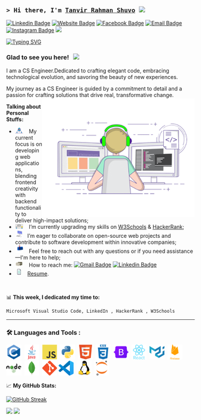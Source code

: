 ### <samp>&gt; Hi there, I'm <a href="#" target="_blank">Tanvir Rahman Shuvo</a> <img src="https://media.giphy.com/media/hvRJCLFzcasrR4ia7z/giphy.gif" width="25"> </samp>

[![Linkedin Badge](https://img.shields.io/badge/LinkedIn-0077B5?style=for-the-badge&logo=linkedin&logoColor=white)](https://www.linkedin.com/in/thenameisshuvo/)
[![Website Badge](https://img.shields.io/badge/website-000000?style=for-the-badge&logo=About.me&logoColor=white)](#)
[![Facebook Badge](https://img.shields.io/badge/Facebook-1877F2?style=for-the-badge&logo=facebook&logoColor=white)](https://www.facebook.com/tanvirrahman.shuvo.31)
[![Email Badge](https://img.shields.io/badge/Email-D14836?style=for-the-badge&logo=gmail&logoColor=white)](mailto:shuvotanvir702@gmail.com)
[![Instagram Badge](https://img.shields.io/badge/Instagram-E4405F?style=for-the-badge&logo=instagram&logoColor=white)](https://www.instagram.com/thenameis_shuvo/)
[![](https://visitcount.itsvg.in/api?id=thenameisshuvo&label=Profile%20Views&color=0&icon=1&pretty=true)](https://github.com/thenameisshuvo)

[![Typing SVG](https://readme-typing-svg.demolab.com?font=Fira+Code&weight=600&size=20&duration=5000&pause=1000&color=0D1117&width=800&lines=Lost+my+old+account,+but+not+the+momentum+this+is+where+we+continue)](https://github.com/thenameisshuvo)



### Glad to see you here! &nbsp; ![](https://visitor-badge.glitch.me/badge?page_id=thenameisshuvo)

I am a CS Engineer.Dedicated to crafting elegant code, embracing technological evolution, and savoring the beauty of new experiences.

My journey as a CS Engineer is guided by a commitment to detail and a passion for crafting solutions that drive real, transformative change.
<img align="right" alt="GIF" src="https://github.com/thenameisshuvo/Self-Storages-/blob/main/coding.gif?raw=true" width="408" height="318" />



**Talking about Personal Stuffs:**

- <img src="https://github.com/thenameisshuvo/Self-Storages-/blob/main/developer.gif?raw=true" width="21" /> &nbsp;&nbsp; My current focus is on developing web applications, blending frontend creativity with backend functionality to deliver high-impact solutions;
- <img src="https://github.com/thenameisshuvo/Self-Storages-/blob/main/lightning.gif?raw=true" width="21" /> &nbsp;&nbsp; I’m currently upgrading my skills on [W3Schools](https://www.w3schools.com) & [HackerRank](https://www.hackerrank.com);
- <img src="https://github.com/thenameisshuvo/Self-Storages-/blob/main/laptop.gif?raw=true" width="21" /> &nbsp;&nbsp;I’m eager to collaborate on open-source web projects and contribute to software development within innovative companies;
- <img src="https://github.com/thenameisshuvo/Self-Storages-/blob/main/letterbox.gif?raw=true" width="21" /> &nbsp;&nbsp; Feel free to reach out with any questions or if you need assistance—I'm here to help;
- <img src="https://github.com/thenameisshuvo/Self-Storages-/blob/main/message.gif?raw=true" width="21" /> &nbsp;&nbsp; How to reach me: [![Gmail Badge](https://img.shields.io/badge/-shuvotanvir702@gmail.com-orange?style=flat&logo=gmail&logoColor=white)](mailto:shuvotanvir702@gmail.com/) [![Linkedin Badge](https://img.shields.io/badge/LinkedIn-0077B5?style=for-the-badge&logo=linkedin&logoColor=white)](https://www.linkedin.com/in/thenameisshuvo/)
- <img src="https://github.com/thenameisshuvo/Self-Storages-/blob/main/doc.gif?raw=true" width="21" />&nbsp;&nbsp; [Resume](#).

</br>

📊 **This week, I dedicated my time to:**

<!--START_SECTION:waka-->

```txt
Microsoft Visual Studio Code, LinkedIn , HackerRank , W3Schools        █████████████████████████   100.00 %
```

<!--END_SECTION:waka-->


---

### :hammer_and_wrench: Languages and Tools :

<div>
  <img src="https://github.com/devicons/devicon/blob/master/icons/c/c-original.svg" title="C" alt="C" width="40" height="40"/>&nbsp;
  <img src="https://github.com/devicons/devicon/blob/master/icons/java/java-original-wordmark.svg" title="Java" alt="Java" width="40" height="40"/>&nbsp;
  <img src="https://github.com/devicons/devicon/blob/master/icons/javascript/javascript-original.svg" title="JavaScript" alt="JavaScript" width="40" height="40"/>&nbsp;
  <img src="https://github.com/devicons/devicon/blob/master/icons/python/python-original.svg" title="Python" alt="Python" width="40" height="40"/>&nbsp;
 <img src="https://github.com/devicons/devicon/blob/master/icons/html5/html5-original.svg" title="HTML5" alt="HTML" width="40" height="40"/>&nbsp;
  <img src="https://github.com/devicons/devicon/blob/master/icons/css3/css3-plain-wordmark.svg"  title="CSS3" alt="CSS" width="40" height="40"/>&nbsp;
  <img src="https://github.com/devicons/devicon/blob/master/icons/bootstrap/bootstrap-original.svg" title="Bootstrap" alt="Bootstrap" width="40" height="40"/>&nbsp;
   <img src="https://github.com/devicons/devicon/blob/master/icons/react/react-original-wordmark.svg" title="React" alt="React" width="40" height="40"/>&nbsp;
  <img src="https://github.com/devicons/devicon/blob/master/icons/materialui/materialui-original.svg" title="Material UI" alt="Material UI" width="40" height="40"/>&nbsp;
  <img src="https://github.com/devicons/devicon/blob/master/icons/firebase/firebase-plain-wordmark.svg" title="Firebase" alt="Firebase" width="40" height="40"/>&nbsp;
  <img src="https://github.com/devicons/devicon/blob/master/icons/nodejs/nodejs-original-wordmark.svg" title="NodeJS" alt="NodeJS" width="40" height="40"/>&nbsp;
  <img src="https://github.com/devicons/devicon/blob/master/icons/mongodb/mongodb-original.svg" title="MongoDB" alt="MongoDB" width="40" height="40"/>&nbsp;
  <img src="https://github.com/devicons/devicon/blob/master/icons/git/git-original.svg" title="Git" alt="Git" width="40" height="40"/>
  <img src="https://github.com/devicons/devicon/blob/master/icons/vscode/vscode-original.svg" title="VS-Code" alt="vscode" width="40" height="40"/>&nbsp;
  <img src="https://github.com/devicons/devicon/blob/master/icons/linux/linux-original.svg" title="Linux" alt="Linux" width="40" height="40"/>&nbsp;
  <img src="https://github.com/devicons/devicon/blob/master/icons/jupyter/jupyter-original.svg" title="Jupyter" alt="Jupyter" width="40" height="40"/>&nbsp;
</div>


📈 **My GitHub Stats:**


[![GitHub Streak](http://github-readme-streak-stats.herokuapp.com?user=thenameisshuvo)](https://git.io/streak-stats)

<p>
  <img height="180em" src="[![Shuvo's GitHub stats](https://github-readme-stats.vercel.app/api?username=thenameisshuvo)](https://github.com/anuraghazra/github-readme-stats)" />
  <img height="180em" src="https://github-readme-stats.vercel.app/api/top-langs/?username=thenameisshuvo&exclude_repo=KNN-Image-Classification&show_icons=true&hide_border=false&layout=compact&langs_count=8&theme=dark&background=000000"/>
</p>


